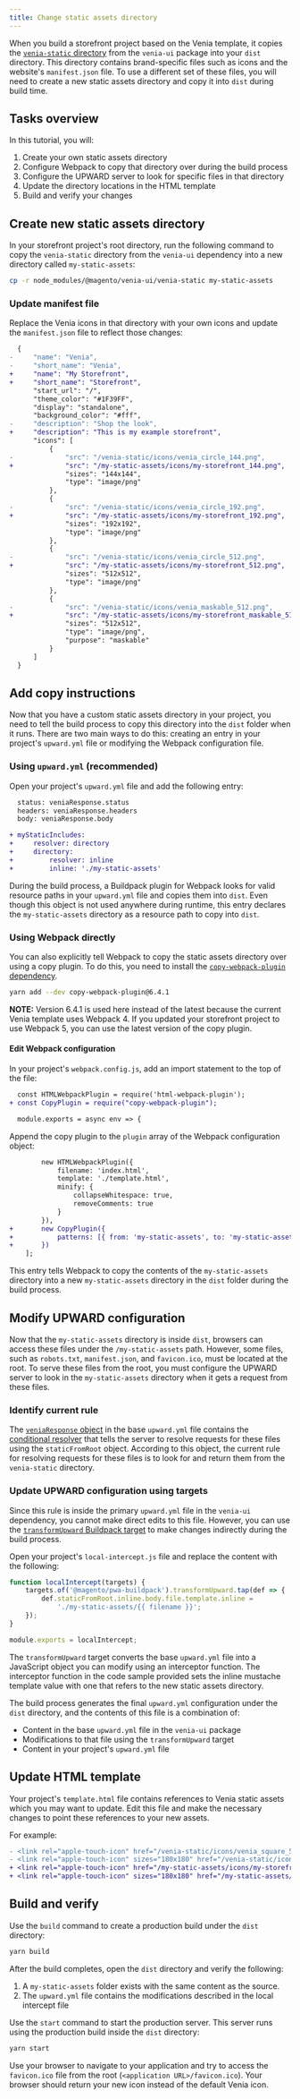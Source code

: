 ```yaml
---
title: Change static assets directory
---
```


When you build a storefront project based on the Venia template, it copies the [`venia-static` directory][] from the `venia-ui` package into your `dist` directory.
This directory contains brand-specific files such as icons and the website's `manifest.json` file.
To use a different set of these files, you will need to create a new static assets directory and copy it into `dist` during build time.

[`venia-static` directory]: https://github.com/magento/pwa-studio/tree/develop/packages/venia-ui/venia-static

## Tasks overview

In this tutorial, you will:

1. Create your own static assets directory
2. Configure Webpack to copy that directory over during the build process
3. Configure the UPWARD server to look for specific files in that directory
4. Update the directory locations in the HTML template
5. Build and verify your changes

## Create new static assets directory

In your storefront project's root directory, run the following command to copy the `venia-static` directory from the `venia-ui` dependency into a new directory called `my-static-assets`:

``` sh
cp -r node_modules/@magento/venia-ui/venia-static my-static-assets
```

### Update manifest file

Replace the Venia icons in that directory with your own icons and update the `manifest.json` file to reflect those changes:

```diff
  {
-     "name": "Venia",
-     "short_name": "Venia",
+     "name": "My Storefront",
+     "short_name": "Storefront",
      "start_url": "/",
      "theme_color": "#1F39FF",
      "display": "standalone",
      "background_color": "#fff",
-     "description": "Shop the look",
+     "description": "This is my example storefront",
      "icons": [
          {
-             "src": "/venia-static/icons/venia_circle_144.png",
+             "src": "/my-static-assets/icons/my-storefront_144.png",
              "sizes": "144x144",
              "type": "image/png"
          },
          {
-             "src": "/venia-static/icons/venia_circle_192.png",
+             "src": "/my-static-assets/icons/my-storefront_192.png",
              "sizes": "192x192",
              "type": "image/png"
          },
          {
-             "src": "/venia-static/icons/venia_circle_512.png",
+             "src": "/my-static-assets/icons/my-storefront_512.png",
              "sizes": "512x512",
              "type": "image/png"
          },
          {
-             "src": "/venia-static/icons/venia_maskable_512.png",
+             "src": "/my-static-assets/icons/my-storefront_maskable_512.png",
              "sizes": "512x512",
              "type": "image/png",
              "purpose": "maskable"
          }
      ]
  }
```

## Add copy instructions

Now that you have a custom static assets directory in your project, you need to tell the build process to copy this directory into the `dist` folder when it runs.
There are two main ways to do this: creating an entry in your project's `upward.yml` file or modifying the Webpack configuration file.

### Using `upward.yml` (recommended)

Open your project's `upward.yml` file and add the following entry:

```diff
  status: veniaResponse.status
  headers: veniaResponse.headers
  body: veniaResponse.body

+ myStaticIncludes:
+     resolver: directory
+     directory:
+         resolver: inline
+         inline: './my-static-assets'
```

During the build process, a Buildpack plugin for Webpack looks for valid resource paths in your `upward.yml` file and copies them into `dist`.
Even though this object is not used anywhere during runtime, this entry declares the `my-static-assets` directory as a resource path to copy into `dist`.

### Using Webpack directly

You can also explicitly tell Webpack to copy the static assets directory over using a copy plugin.
To do this, you need to install the [`copy-webpack-plugin` dependency][].

[`copy-webpack-plugin` dependency]: https://github.com/webpack-contrib/copy-webpack-plugin

```sh
yarn add --dev copy-webpack-plugin@6.4.1
```

**NOTE:**
Version 6.4.1 is used here instead of the latest because the current Venia template uses Webpack 4.
If you updated your storefront project to use Webpack 5, you can use the latest version of the copy plugin.

#### Edit Webpack configuration

In your project's `webpack.config.js`, add an import statement to the top of the file:

```diff
  const HTMLWebpackPlugin = require('html-webpack-plugin');
+ const CopyPlugin = require("copy-webpack-plugin");

  module.exports = async env => {
```

Append the copy plugin to the `plugin` array of the Webpack configuration object:

```diff
        new HTMLWebpackPlugin({
            filename: 'index.html',
            template: './template.html',
            minify: {
                collapseWhitespace: true,
                removeComments: true
            }
        }),
+       new CopyPlugin({
+           patterns: [{ from: 'my-static-assets', to: 'my-static-assets' }]
+       })
    ];
```

This entry tells Webpack to copy the contents of the `my-static-assets` directory into a new `my-static-assets` directory in the `dist` folder during the build process.

## Modify UPWARD configuration

Now that the `my-static-assets` directory is inside `dist`, browsers can access these files under the `/my-static-assets` path.
However, some files, such as `robots.txt`, `manifest.json`, and `favicon.ico`, must be located at the root.
To serve these files from the root, you must configure the UPWARD server to look in the `my-static-assets` directory when it gets a request from these files.

### Identify current rule

The [`veniaResponse` object][] in the base `upward.yml` file contains the [conditional resolver][] that tells the server to resolve requests for these files using the `staticFromRoot` object.
According to this object, the current rule for resolving requests for these files is to look for and return them from the `venia-static` directory.

[`veniaResponse` object]: https://github.com/magento/pwa-studio/blob/develop/packages/venia-ui/upward.yml
[conditional resolver]: https://github.com/magento/pwa-studio/blob/develop/packages/venia-ui/upward.yml

### Update UPWARD configuration using targets

Since this rule is inside the primary `upward.yml` file in the `venia-ui` dependency, you cannot make direct edits to this file.
However, you can use the [`transformUpward` Buildpack target][] to make changes indirectly during the build process.

[`transformUpward` Buildpack target]: <{% link pwa-buildpack/reference/targets/index.md %}>

Open your project's `local-intercept.js` file and replace the content with the following:

```js
function localIntercept(targets) {
    targets.of('@magento/pwa-buildpack').transformUpward.tap(def => {
        def.staticFromRoot.inline.body.file.template.inline =
            './my-static-assets/{{ filename }}';
    });
}

module.exports = localIntercept;
```

The `transformUpward` target converts the base `upward.yml` file into a JavaScript object you can modify using an interceptor function.
The interceptor function in the code sample provided sets the inline mustache template value with one that refers to the new static assets directory.

The build process generates the final `upward.yml` configuration under the `dist` directory, and the contents of this file is a combination of:

- Content in the base `upward.yml` file in the `venia-ui` package
- Modifications to that file using the `transformUpward` target
- Content in your project's `upward.yml` file

## Update HTML template

Your project's `template.html` file contains references to Venia static assets which you may want to update.
Edit this file and make the necessary changes to point these references to your new assets.

For example:

```diff
- <link rel="apple-touch-icon" href="/venia-static/icons/venia_square_57.png">
- <link rel="apple-touch-icon" sizes="180x180" href="/venia-static/icons/apple-touch-icon.png">
+ <link rel="apple-touch-icon" href="/my-static-assets/icons/my-storefront_57.png">
+ <link rel="apple-touch-icon" sizes="180x180" href="/my-static-assets/icons/apple-touch-icon.png">
```

## Build and verify

Use the `build` command to create a production build under the `dist` directory:

```sh
yarn build
```

After the build completes, open the `dist` directory and verify the following:

1. A `my-static-assets` folder exists with the same content as the source.
2. The `upward.yml` file contains the modifications described in the local intercept file

Use the `start` command to start the production server.
This server runs using the production build inside the `dist` directory:

```sh
yarn start
```

Use your browser to navigate to your application and try to access the `favicon.ico` file from the root (`<application URL>/favicon.ico`).
Your browser should return your new icon instead of the default Venia icon.
